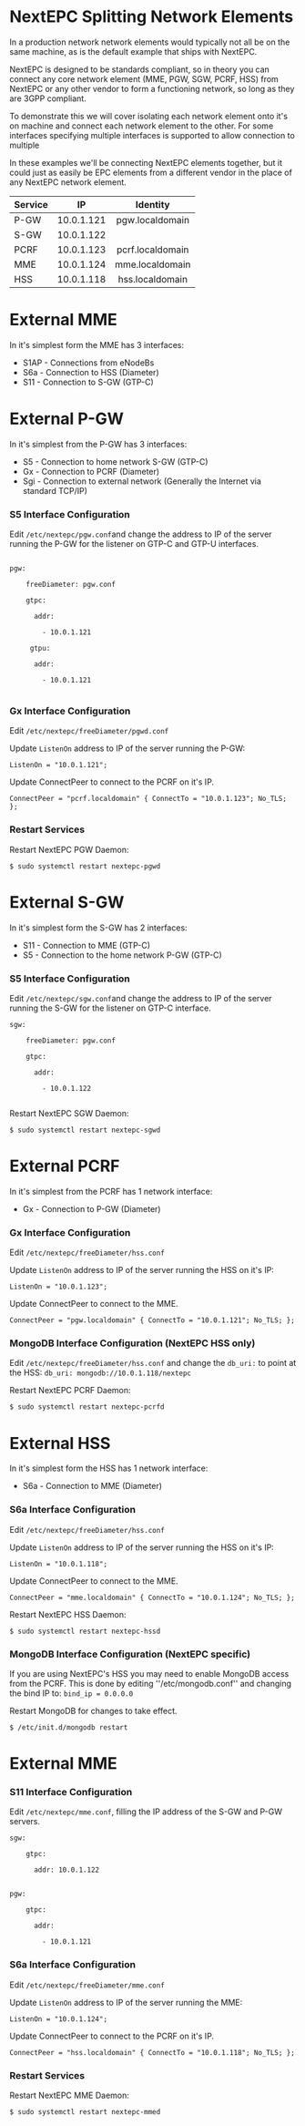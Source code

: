 # NextEPC Splitting Network Elements
In a production network network elements would typically not all be on the same machine, as is the default example that ships with NextEPC.

NextEPC is designed to be standards compliant, so in theory you can connect any core network element (MME, PGW, SGW, PCRF, HSS) from NextEPC or any other vendor to form a functioning network, so long as they are 3GPP compliant. 

To demonstrate this we will cover isolating each network element onto it's on machine and connect each network element to the other. For some interfaces specifying multiple interfaces is supported to allow connection to multiple

In these examples we'll be connecting NextEPC elements together, but it could just as easily be EPC elements from a different vendor in the place of any NextEPC network element.

| Service        | IP           | Identity |
| ------------- |:-------------:|:-------------:|
| P-GW | 10.0.1.121 | pgw.localdomain |
| S-GW | 10.0.1.122 | |
| PCRF | 10.0.1.123 | pcrf.localdomain |
| MME | 10.0.1.124 | mme.localdomain |
| HSS | 10.0.1.118 | hss.localdomain |

# External MME
In it's simplest form the MME has 3 interfaces:
 * S1AP - Connections from eNodeBs
 * S6a - Connection to HSS (Diameter)
 * S11 - Connection to S-GW (GTP-C)



# External P-GW
In it's simplest from the P-GW has 3 interfaces:
 * S5 - Connection to home network S-GW (GTP-C)
 * Gx - Connection to PCRF (Diameter)
 * Sgi - Connection to external network (Generally the Internet via standard TCP/IP)
 
### S5 Interface Configuration
Edit ```/etc/nextepc/pgw.conf```and change the address to IP of the server running the P-GW for the listener on GTP-C and GTP-U interfaces.

```

pgw:

    freeDiameter: pgw.conf
      
    gtpc: 
    
      addr:
      
        - 10.0.1.121
        
     gtpu: 
    
      addr:
      
        - 10.0.1.121
        
 ```




### Gx Interface Configuration
Edit ```/etc/nextepc/freeDiameter/pgwd.conf```

Update ```ListenOn``` address to IP of the server running the P-GW:

``` ListenOn = "10.0.1.121"; ``` 

Update ConnectPeer to connect to the PCRF on it's IP.

```ConnectPeer = "pcrf.localdomain" { ConnectTo = "10.0.1.123"; No_TLS; };```


### Restart Services
Restart NextEPC PGW Daemon:

``` $ sudo systemctl restart nextepc-pgwd ```


# External S-GW
In it's simplest form the S-GW has 2 interfaces:
 * S11 - Connection to MME (GTP-C)
 * S5 - Connection to the home network P-GW (GTP-C)

### S5 Interface Configuration
Edit ```/etc/nextepc/sgw.conf```and change the address to IP of the server running the S-GW for the listener on GTP-C interface.

```
sgw:

    freeDiameter: pgw.conf
      
    gtpc: 
    
      addr:
      
        - 10.0.1.122
        
 ```
 
 Restart NextEPC SGW Daemon:

``` $ sudo systemctl restart nextepc-sgwd ```


# External PCRF
In it's simplest from the PCRF has 1 network interface:
 * Gx - Connection to P-GW (Diameter)

### Gx Interface Configuration
Edit ```/etc/nextepc/freeDiameter/hss.conf```

Update ```ListenOn``` address to IP of the server running the HSS on it's IP:

``` ListenOn = "10.0.1.123"; ``` 

Update ConnectPeer to connect to the MME.

```ConnectPeer = "pgw.localdomain" { ConnectTo = "10.0.1.121"; No_TLS; };```

### MongoDB Interface Configuration (NextEPC HSS only)
Edit ```/etc/nextepc/freeDiameter/hss.conf``` and change the ```db_uri:``` to point at the HSS: ```db_uri: mongodb://10.0.1.118/nextepc``` 

Restart NextEPC PCRF Daemon:

``` $ sudo systemctl restart nextepc-pcrfd ```

# External HSS
In it's simplest form the HSS has 1 network interface:
 * S6a - Connection to MME (Diameter)

### S6a Interface Configuration
Edit ```/etc/nextepc/freeDiameter/hss.conf```

Update ```ListenOn``` address to IP of the server running the HSS on it's IP:

``` ListenOn = "10.0.1.118"; ``` 

Update ConnectPeer to connect to the MME.

```ConnectPeer = "mme.localdomain" { ConnectTo = "10.0.1.124"; No_TLS; };```

Restart NextEPC HSS Daemon:

``` $ sudo systemctl restart nextepc-hssd ```

### MongoDB Interface Configuration (NextEPC specific)
If you are using NextEPC's HSS you may need to enable MongoDB access from the PCRF. This is done by editing ''/etc/mongodb.conf'' and changing the bind IP to:
``` bind_ip = 0.0.0.0 ```

Restart MongoDB for changes to take effect.

``` $ /etc/init.d/mongodb restart ```


# External MME
### S11 Interface Configuration
Edit ```/etc/nextepc/mme.conf```, filling the IP address of the S-GW and P-GW servers.
```
sgw:

    gtpc:
    
      addr: 10.0.1.122


pgw:

    gtpc:
    
      addr:
      
        - 10.0.1.121
```

### S6a Interface Configuration
Edit ```/etc/nextepc/freeDiameter/mme.conf```

Update ```ListenOn``` address to IP of the server running the MME:

``` ListenOn = "10.0.1.124"; ``` 

Update ConnectPeer to connect to the PCRF on it's IP.

```ConnectPeer = "hss.localdomain" { ConnectTo = "10.0.1.118"; No_TLS; };```


### Restart Services
Restart NextEPC MME Daemon:

``` $ sudo systemctl restart nextepc-mmed ```
 
